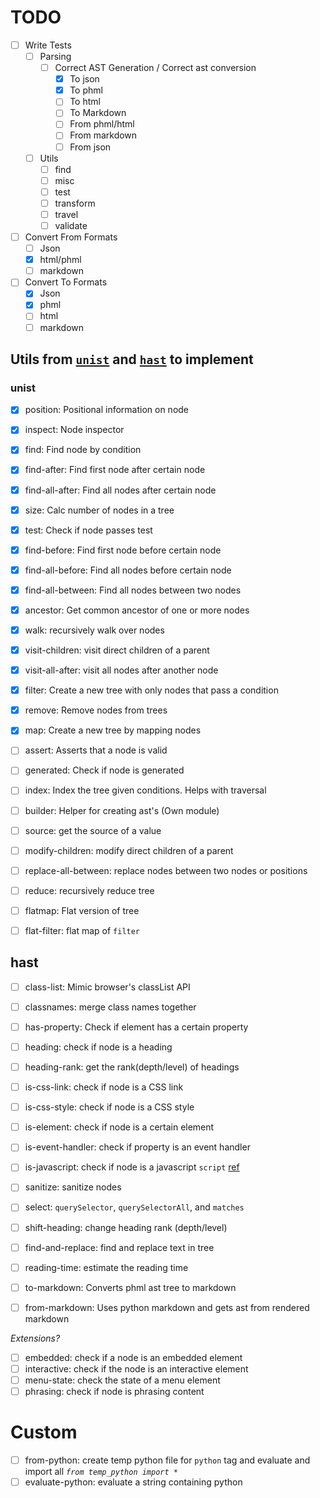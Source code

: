 # TODO
- [ ] Write Tests
  - [ ] Parsing
    - [ ] Correct AST Generation / Correct ast conversion
      - [x] To json
      - [x] To phml
      - [ ] To html
      - [ ] To Markdown
      - [ ] From phml/html
      - [ ] From markdown
      - [ ] From json
  - [ ] Utils
    - [ ] find
    - [ ] misc
    - [ ] test
    - [ ] transform
    - [ ] travel
    - [ ] validate
- [ ] Convert From Formats
  - [ ] Json
  - [x] html/phml
  - [ ] markdown
- [ ] Convert To Formats
  - [x] Json
  - [x] phml
  - [ ] html
  - [ ] markdown

## Utils from [`unist`](https://github.com/syntax-tree/unist#list-of-utilities) and [`hast`](https://github.com/syntax-tree/hast#list-of-utilities) to implement

### unist
- [x] position: Positional information on node
- [x] inspect: Node inspector
- [x] find: Find node by condition
- [x] find-after: Find first node after certain node
- [x] find-all-after: Find all nodes after certain node
- [x] size: Calc number of nodes in a tree
- [x] test: Check if node passes test
- [x] find-before: Find first node before certain node
- [x] find-all-before: Find all nodes before certain node
- [x] find-all-between: Find all nodes between two nodes
- [x] ancestor: Get common ancestor of one or more nodes

- [x] walk: recursively walk over nodes
- [x] visit-children: visit direct children of a parent
- [x] visit-all-after: visit all nodes after another node

- [x] filter: Create a new tree with only nodes that pass a condition
- [x] remove: Remove nodes from trees
- [x] map: Create a new tree by mapping nodes

- [ ] assert: Asserts that a node is valid
- [ ] generated: Check if node is generated
 
- [ ] index: Index the tree given conditions. Helps with traversal
- [ ] builder: Helper for creating ast's (Own module)

- [ ] source: get the source of a value
- [ ] modify-children: modify direct children of a parent
- [ ] replace-all-between: replace nodes between two nodes or positions
- [ ] reduce: recursively reduce tree
- [ ] flatmap: Flat version of tree
- [ ] flat-filter: flat map of `filter`

## hast
- [ ] class-list: Mimic browser's classList API
- [ ] classnames: merge class names together
- [ ] has-property: Check if element has a certain property
- [ ] heading: check if node is a heading
- [ ] heading-rank: get the rank(depth/level) of headings
- [ ] is-css-link: check if node is a CSS link
- [ ] is-css-style: check if node is a CSS style
- [ ] is-element: check if node is a certain element
- [ ] is-event-handler: check if property is an event handler
- [ ] is-javascript: check if node is a javascript `script` [ref](https://html.spec.whatwg.org/#category-label)
- [ ] sanitize: sanitize nodes
- [ ] select: `querySelector`, `querySelectorAll`, and `matches`
- [ ] shift-heading: change heading rank (depth/level)
- [ ] find-and-replace: find and replace text in tree

- [ ] reading-time: estimate the reading time
- [ ] to-markdown: Converts phml ast tree to markdown
- [ ] from-markdown: Uses python markdown and gets ast from rendered markdown

*Extensions?*
- [ ] embedded: check if a node is an embedded element
- [ ] interactive: check if the node is an interactive element
- [ ] menu-state: check the state of a menu element
- [ ] phrasing: check if node is phrasing content

# Custom
- [ ] from-python: create temp python file for `python` tag and evaluate and import all *`from temp_python import *`*
- [ ] evaluate-python: evaluate a string containing python
